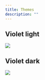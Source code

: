 ```yaml
---
title: Themes
description: ""
---
```


## Violet light

<img src="/violet_light.png"/>

## Violet dark

<img src="/violet_dark.png"/>
